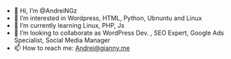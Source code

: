 - 👋 Hi, I’m @AndreiNGz
- 👀 I’m interested in Wordpress, HTML, Python, Ubnuntu and Linux
- 🌱 I’m currently learning Linux, PHP, Js
- 💞️ I’m looking to collaborate as WordPress Dev. , SEO Expert, Google Ads Specialist, Social Media Manager
- 📫 How to reach me: Andrei@gianny.me
